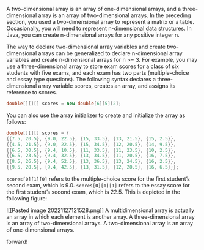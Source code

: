 A two-dimensional array is an array of one-dimensional arrays, and a three-dimensional array is an array of two-dimensional arrays. In the preceding section, you used a two-dimensional array to represent a matrix or a table.
Occasionally, you will need to represent n-dimensional data structures. In Java, you can create n-dimensional arrays for any positive integer n.

The way to declare two-dimensional array variables and create two-dimensional arrays can be generalized to declare n-dimensional array variables and create n-dimensional arrays for
n >= 3. For example, you may use a three-dimensional array to store exam scores for a class of six students with five exams, and each exam has two parts (multiple-choice and essay type
questions). The following syntax declares a three-dimensional array variable scores, creates an array, and assigns its reference to scores.

```java
double[][][] scores = new double[6][5][2];
```
You can also use the array initializer to create and initialize the array as follows:
```java
double[][][] scores = {
{{7.5, 20.5}, {9.0, 22.5}, {15, 33.5}, {13, 21.5}, {15, 2.5}},
{{4.5, 21.5}, {9.0, 22.5}, {15, 34.5}, {12, 20.5}, {14, 9.5}},
{{6.5, 30.5}, {9.4, 10.5}, {11, 33.5}, {11, 23.5}, {10, 2.5}},
{{6.5, 23.5}, {9.4, 32.5}, {13, 34.5}, {11, 20.5}, {16, 7.5}},
{{8.5, 26.5}, {9.4, 52.5}, {13, 36.5}, {13, 24.5}, {16, 2.5}},
{{9.5, 20.5}, {9.4, 42.5}, {13, 31.5}, {12, 20.5}, {16, 6.5}}};
```

`scores[0][1][0]` refers to the multiple-choice score for the first student’s second exam, which is 9.0. `scores[0][1][1]` refers to the essay score for the first student’s second exam, which is 22.5. This is depicted in the following figure:

![[Pasted image 20221127121528.png]]
A multidimensional array is actually an array in which each element is another array. A three-dimensional array is an array of two-dimensional arrays. A two-dimensional array is an array
of one-dimensional arrays.

forward!